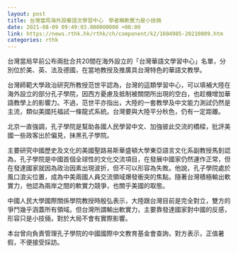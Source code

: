 ```yaml
---
layout: post
title: 台灣當局海外設華語文學習中心　學者稱軟實力是小技倆
date: 2021-08-09 09:49:03.000000000 +08:00
link: https://news.rthk.hk/rthk/ch/component/k2/1604985-20210809.htm
categories: rthk
---
```


台灣當局早前公布兩批合共20間在海外設立的「台灣華語文學習中心」名單，分別位於美、英、法及德國，在當地教授及推廣具台灣特色的華語文教學。

台灣師範大學政治研究所教授范世平認為，台灣的這類學習中心，可以填補大陸在海外設立的部分孔子學院，因西方憂慮及抵制被關閉所出現的空白，也趁機增加華語教學上的影響力。不過，范世平亦指出，大陸的一套教學及中文能力測試仍然是主流，類似美國托福試一條龍式系統。台灣要與大陸平分秋色，仍有一定距離。

北京一直強調，孔子學院是幫助各國人民學習中文、加強彼此交流的橋樑，批評美國一些政客出於偏見，抹黑孔子學院。

主要研究中國歷史及文化的美國聖路易斯華盛頓大學東亞語言文化系副教授馬釗認為，孔子學院是中國首個全球性的文化交流項目，在發展中國家仍然運作正常，但在發達國家就因為政治因素出現波折，但不可以形容為失敗。他說，孔子學院處於風口浪尖位置，成為中美兩國人員交流領域爆發衝突的焦點。隨著台灣積極輸出軟實力，他認為兩岸之間的軟實力競爭，也關乎美國的取態。

中國人民大學國際關係學院教授時殷弘表示，大陸跟台灣目前是完全對立，雙方的爭鬥幾乎涵蓋所有領域。但台灣所謂輸出軟實力，主要靠發達國家對中國的反感，形容只是小技倆，對於大局不會有實際影響。

本台曾向負責管理孔子學院的中國國際中文教育基金會查詢，對方表示，正值暑假，不便接受採訪。
